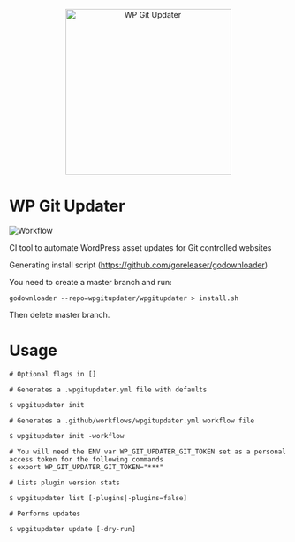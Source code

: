 <p align="center">
    <img src="https://docs.wpgitupdater.dev/wp-git-updater-hero.png" alt="WP Git Updater" width="300" />
</p>

# WP Git Updater

![Workflow](https://github.com/wpgitupdater/wpgitupdater/workflows/Go%20Build/badge.svg)

CI tool to automate WordPress asset updates for Git controlled websites

Generating install script (https://github.com/goreleaser/godownloader)

You need to create a master branch and run:

`godownloader --repo=wpgitupdater/wpgitupdater > install.sh`

Then delete master branch.

# Usage

```
# Optional flags in []

# Generates a .wpgitupdater.yml file with defaults

$ wpgitupdater init

# Generates a .github/workflows/wpgitupdater.yml workflow file

$ wpgitupdater init -workflow

# You will need the ENV var WP_GIT_UPDATER_GIT_TOKEN set as a personal access token for the following commands
$ export WP_GIT_UPDATER_GIT_TOKEN="***"

# Lists plugin version stats

$ wpgitupdater list [-plugins|-plugins=false]

# Performs updates

$ wpgitupdater update [-dry-run]
```
